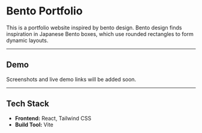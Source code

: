 # Bento Portfolio

This is a portfolio website inspired by bento design. Bento design finds inspiration in Japanese Bento boxes, which use rounded rectangles to form dynamic layouts.

---

## Demo

Screenshots and live demo links will be added soon.

---

## Tech Stack

- **Frontend:** React, Tailwind CSS
- **Build Tool:** Vite

